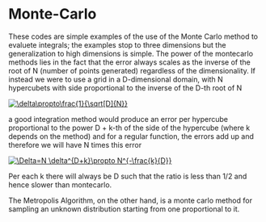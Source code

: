 # Monte-Carlo
These codes are simple examples of the use of the Monte Carlo method to evaluete integrals; the examples stop to three dimensions but the generalization to high dimensions is simple.
The power of the montecarlo methods lies in the fact that the error always scales as the inverse of the root of N (number of points generated) regardless of the dimensionality.
If instead we were to use a grid in a D-dimensional domain, with N hypercubets with side proportional to the inverse of the D-th root of N

<a href="https://www.codecogs.com/eqnedit.php?latex=\delta\propto\frac{1}{\sqrt[D]{N}}" target="_blank"><img src="https://latex.codecogs.com/png.latex?\delta\propto\frac{1}{\sqrt[D]{N}}" title="\delta\propto\frac{1}{\sqrt[D]{N}}" /></a>

a good integration method would produce an error per hypercube proportional to the power D + k-th of the side of the hypercube (where k depends on the method) and for a regular function, the errors add up and therefore we will have N times this error

<a href="https://www.codecogs.com/eqnedit.php?latex=\Delta=N&space;\delta^{D&plus;k}\propto&space;N^{-\frac{k}{D}}" target="_blank"><img src="https://latex.codecogs.com/png.latex?\Delta=N&space;\delta^{D&plus;k}\propto&space;N^{-\frac{k}{D}}" title="\Delta=N \delta^{D+k}\propto N^{-\frac{k}{D}}" /></a>

Per each k there will always be D such that the ratio is less than 1/2 and hence slower than montecarlo.

The Metropolis Algorithm, on the other hand, is a monte carlo method for sampling an unknown distribution starting from one proportional to it.
